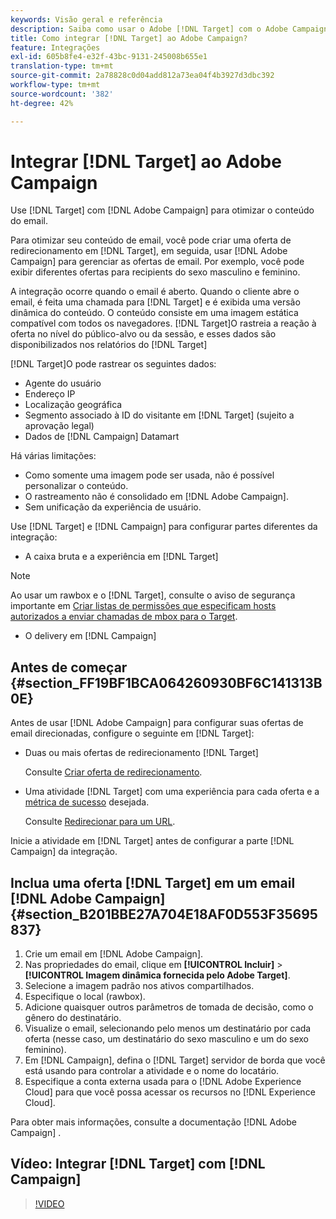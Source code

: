 ```yaml
---
keywords: Visão geral e referência
description: Saiba como usar o Adobe [!DNL Target] com o Adobe Campaign para otimizar o conteúdo de email.
title: Como integrar [!DNL Target] ao Adobe Campaign?
feature: Integrações
exl-id: 605b8fe4-e32f-43bc-9131-245008b655e1
translation-type: tm+mt
source-git-commit: 2a78828c0d04add812a73ea04f4b3927d3dbc392
workflow-type: tm+mt
source-wordcount: '382'
ht-degree: 42%

---
```


# Integrar [!DNL Target] ao Adobe Campaign

Use [!DNL Target] com [!DNL Adobe Campaign] para otimizar o conteúdo do email.

Para otimizar seu conteúdo de email, você pode criar uma oferta de redirecionamento em [!DNL Target], em seguida, usar [!DNL Adobe Campaign] para gerenciar as ofertas de email. Por exemplo, você pode exibir diferentes ofertas para recipients do sexo masculino e feminino.

A integração ocorre quando o email é aberto. Quando o cliente abre o email, é feita uma chamada para [!DNL Target] e é exibida uma versão dinâmica do conteúdo. O conteúdo consiste em uma imagem estática compatível com todos os navegadores. [!DNL Target]O rastreia a reação à oferta no nível do público-alvo ou da sessão, e esses dados são disponibilizados nos relatórios do [!DNL Target]

[!DNL Target]O pode rastrear os seguintes dados:

* Agente do usuário
* Endereço IP
* Localização geográfica
* Segmento associado à ID do visitante em [!DNL Target] (sujeito a aprovação legal)
* Dados de [!DNL Campaign] Datamart

Há várias limitações:

* Como somente uma imagem pode ser usada, não é possível personalizar o conteúdo.
* O rastreamento não é consolidado em [!DNL Adobe Campaign].
* Sem unificação da experiência de usuário.

Use [!DNL Target] e [!DNL Campaign] para configurar partes diferentes da integração:

* A caixa bruta e a experiência em [!DNL Target]

>[!NOTE]
>
>Ao usar um rawbox e o [!DNL Target], consulte o aviso de segurança importante em [Criar listas de permissões que especificam hosts autorizados a enviar chamadas de mbox para o Target](/help/administrating-target/hosts.md#allowlist).

* O delivery em [!DNL Campaign]

## Antes de começar {#section_FF19BF1BCA064260930BF6C141313B0E}

Antes de usar [!DNL Adobe Campaign] para configurar suas ofertas de email direcionadas, configure o seguinte em [!DNL Target]:

* Duas ou mais ofertas de redirecionamento [!DNL Target]

   Consulte [Criar oferta de redirecionamento](/help/c-experiences/c-manage-content/offer-redirect.md).

* Uma atividade [!DNL Target] com uma experiência para cada oferta e a [métrica de sucesso](/help/c-activities/r-success-metrics/success-metrics.md) desejada.

   Consulte [Redirecionar para um URL](/help/c-experiences/c-visual-experience-composer/redirect-offer.md).

Inicie a atividade em [!DNL Target] antes de configurar a parte [!DNL Campaign] da integração.

## Inclua uma oferta [!DNL Target] em um email [!DNL Adobe Campaign] {#section_B201BBE27A704E18AF0D553F35695837}

1. Crie um email em [!DNL Adobe Campaign].
1. Nas propriedades do email, clique em **[!UICONTROL Incluir]** > **[!UICONTROL Imagem dinâmica fornecida pelo Adobe Target]**.
1. Selecione a imagem padrão nos ativos compartilhados.
1. Especifique o local (rawbox).
1. Adicione quaisquer outros parâmetros de tomada de decisão, como o gênero do destinatário.
1. Visualize o email, selecionando pelo menos um destinatário por cada oferta (nesse caso, um destinatário do sexo masculino e um do sexo feminino).
1. Em [!DNL Campaign], defina o [!DNL Target] servidor de borda que você está usando para controlar a atividade e o nome do locatário.
1. Especifique a conta externa usada para o [!DNL Adobe Experience Cloud] para que você possa acessar os recursos no [!DNL Experience Cloud].

Para obter mais informações, consulte a documentação [!DNL Adobe Campaign] .

## Vídeo: Integrar [!DNL Target] com [!DNL Campaign]

>[!VIDEO](https://video.tv.adobe.com/v/35149)
